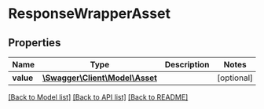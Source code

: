 # ResponseWrapperAsset

## Properties
Name | Type | Description | Notes
------------ | ------------- | ------------- | -------------
**value** | [**\Swagger\Client\Model\Asset**](Asset.md) |  | [optional] 

[[Back to Model list]](../README.md#documentation-for-models) [[Back to API list]](../README.md#documentation-for-api-endpoints) [[Back to README]](../README.md)


